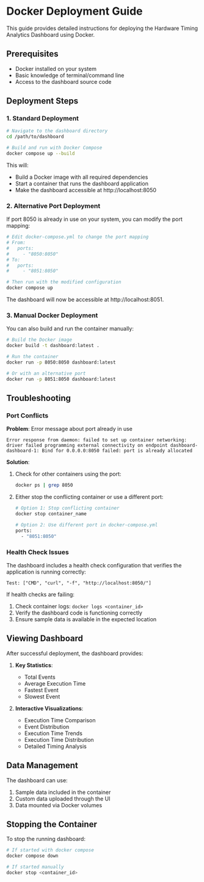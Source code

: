 # Docker Deployment Guide

This guide provides detailed instructions for deploying the Hardware Timing Analytics Dashboard using Docker.

## Prerequisites

- Docker installed on your system
- Basic knowledge of terminal/command line
- Access to the dashboard source code

## Deployment Steps

### 1. Standard Deployment

```bash
# Navigate to the dashboard directory
cd /path/to/dashboard

# Build and run with Docker Compose
docker compose up --build
```

This will:
- Build a Docker image with all required dependencies
- Start a container that runs the dashboard application
- Make the dashboard accessible at http://localhost:8050

### 2. Alternative Port Deployment

If port 8050 is already in use on your system, you can modify the port mapping:

```bash
# Edit docker-compose.yml to change the port mapping
# From:
#   ports:
#     - "8050:8050"
# To:
#   ports:
#     - "8051:8050"

# Then run with the modified configuration
docker compose up
```

The dashboard will now be accessible at http://localhost:8051.

### 3. Manual Docker Deployment

You can also build and run the container manually:

```bash
# Build the Docker image
docker build -t dashboard:latest .

# Run the container
docker run -p 8050:8050 dashboard:latest

# Or with an alternative port
docker run -p 8051:8050 dashboard:latest
```

## Troubleshooting

### Port Conflicts

**Problem**: Error message about port already in use
```
Error response from daemon: failed to set up container networking: driver failed programming external connectivity on endpoint dashboard-dashboard-1: Bind for 0.0.0.0:8050 failed: port is already allocated
```

**Solution**:
1. Check for other containers using the port:
   ```bash
   docker ps | grep 8050
   ```
2. Either stop the conflicting container or use a different port:
   ```bash
   # Option 1: Stop conflicting container
   docker stop container_name
   
   # Option 2: Use different port in docker-compose.yml
   ports:
     - "8051:8050"
   ```

### Health Check Issues

The dashboard includes a health check configuration that verifies the application is running correctly:

```
Test: ["CMD", "curl", "-f", "http://localhost:8050/"]
```

If health checks are failing:
1. Check container logs: `docker logs <container_id>`
2. Verify the dashboard code is functioning correctly
3. Ensure sample data is available in the expected location

## Viewing Dashboard

After successful deployment, the dashboard provides:

1. **Key Statistics**:
   - Total Events
   - Average Execution Time
   - Fastest Event
   - Slowest Event

2. **Interactive Visualizations**:
   - Execution Time Comparison 
   - Event Distribution
   - Execution Time Trends
   - Execution Time Distribution
   - Detailed Timing Analysis

## Data Management

The dashboard can use:
1. Sample data included in the container
2. Custom data uploaded through the UI
3. Data mounted via Docker volumes

## Stopping the Container

To stop the running dashboard:

```bash
# If started with docker compose
docker compose down

# If started manually
docker stop <container_id>
```
